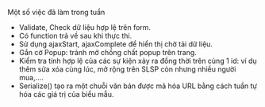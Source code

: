 Một số việc đã làm trong tuần
   - Validate, Check dữ liệu hợp lệ trên form.
   - Có function trả về sau khi thực thi.
   - Sử dụng ajaxStart, ajaxComplete để hiển thị chờ tải dữ liệu.
   - Gắn cờ Popup: tránh mở chồng chất popup trên trang.
   - Kiểm tra tính hợp lệ của các sự kiện xảy ra đồng thời trên cùng 1 id: ví dụ thêm sửa xóa cùng lúc, mở rộng trên SLSP còn  nhưng nhiều người mua,....
   - Serialize() tạo ra một chuỗi văn bản được mã hóa URL bằng cách tuần tự hóa các giá trị của biểu mẫu.

 
